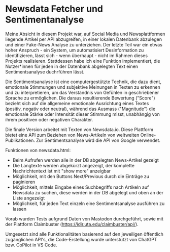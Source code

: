 # Newsdata Fetcher und Sentimentanalyse
Meine Absicht in diesem Projekt war, auf Social Media und Newsplattformen liegende Artikel per API abzugreifen, in einer lokalen Datenbank abzulegen und einer Fake-News Analyse zu unterziehen. Der letzte Teil war ein etwas hoher Anspruch - ein System, um automatisiert Desinformation zu identifizieren, lässt sich  - wenn überhaupt - nicht im Rahmen dieses Projekts realisieren. Stattdessen habe ich eine Funktion implementiert, die Nutzer*innen für jeden in der Datenbank abgelegten Text einen Sentimentsanalyse duchrführen lässt.

Die Sentimentsanalyse ist eine computergestützte Technik, die dazu dient, emotionale Stimmungen und subjektive Meinungen in Texten zu erkennen und zu interpretieren, um das Verständnis von Gefühlen in geschriebener Sprache zu ermöglichen. Die daraus resultierende Bewertung ("Score") bezieht sich auf die allgemeine emotionale Ausrichtung eines Textes (positiv, negativ oder neutral), während das Ausmass ("Magnitude") die emotionale Stärke oder Intensität dieser Stimmung misst, unabhängig von ihrem positiven oder negativen Charakter.

Die finale Version arbeitet mit Texten von Newsdata.io. Diese Plattform bietet eine API zum Beziehen von News-Artikeln von weltweiten Online-Publikationen. Zur Sentimentsanalyse wird die API von Google verwendet.

Funktionen von newsdata.html:
- Beim Aufrufen werden alle in der DB abgelegten News-Artikel gezeigt
- Die Langtexte werden abgekürzt angezeigt, der komplette Nachrichtentext ist mit "show more" anzeigbar 
- Möglichkeit, mit den Buttons Next/Previous durch die Einträge zu paginieren
- Möglichkeit, mittels Eingabe eines Suchbegriffs nach Artikeln auf Newsdata zu suchen, diese werden in der DB abgelegt und oben an der Liste angezeigt
- Möglichkeit, für jeden Text einzeln eine Sentimentsanalyse ausführen zu lassen

Vorab wurden Tests aufgrund Daten von Mastodon durchgeführt, sowie mit der Plattform Claimbuster (https://idir.uta.edu/claimbuster/api/).

Umgesetzt sind alle Funktionalitäten basierend auf den jeweiligen öffentlich zugänglichen API's, die Code-Erstellung wurde unterstützt von ChatGPT bzw. CoPilot in VS Code.
